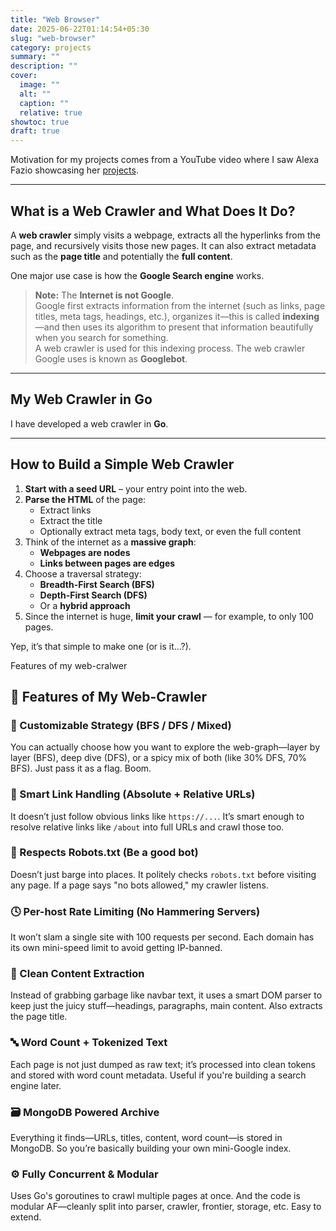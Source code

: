 ```yaml
---
title: "Web Browser"
date: 2025-06-22T01:14:54+05:30
slug: "web-browser"
category: projects
summary: ""
description: ""
cover:
  image: ""
  alt: ""
  caption: ""
  relative: true
showtoc: true
draft: true
---
```



Motivation for my projects comes from a YouTube video where I saw Alexa Fazio showcasing her [projects](https://www.youtube.com/watch?v=6CJiM3E2mAA&t=1s).

---

## What is a Web Crawler and What Does It Do?

A **web crawler** simply visits a webpage, extracts all the hyperlinks from the page, and recursively visits those new pages. It can also extract metadata such as the **page title** and potentially the **full content**. 

One major use case is how the **Google Search engine** works.

> **Note:** The **Internet is not Google**.  
> Google first extracts information from the internet (such as links, page titles, meta tags, headings, etc.), organizes it—this is called **indexing**—and then uses its algorithm to present that information beautifully when you search for something.  
> A web crawler is used for this indexing process. The web crawler Google uses is known as **Googlebot**.

---

## My Web Crawler in Go

I have developed a web crawler in **Go**.

---

## How to Build a Simple Web Crawler

1. **Start with a seed URL** – your entry point into the web.
2. **Parse the HTML** of the page:
   - Extract links
   - Extract the title
   - Optionally extract meta tags, body text, or even the full content
3. Think of the internet as a **massive graph**:
   - **Webpages are nodes**
   - **Links between pages are edges**
4. Choose a traversal strategy:
   - **Breadth-First Search (BFS)**
   - **Depth-First Search (DFS)**
   - Or a **hybrid approach**
5. Since the internet is huge, **limit your crawl** — for example, to only 100 pages.

Yep, it’s that simple to make one (or is it...?).

Features of my web-cralwer

## 🧠 Features of My Web-Crawler

### 🔁 Customizable Strategy (BFS / DFS / Mixed)
You can actually choose how you want to explore the web-graph—layer by layer (BFS), deep dive (DFS), or a spicy mix of both (like 30% DFS, 70% BFS). Just pass it as a flag. Boom.

### 🔗 Smart Link Handling (Absolute + Relative URLs)
It doesn’t just follow obvious links like `https://...`. It’s smart enough to resolve relative links like `/about` into full URLs and crawl those too.

### 🤖 Respects Robots.txt (Be a good bot)
Doesn’t just barge into places. It politely checks `robots.txt` before visiting any page. If a page says "no bots allowed," my crawler listens.

### 🕓 Per-host Rate Limiting (No Hammering Servers)
It won’t slam a single site with 100 requests per second. Each domain has its own mini-speed limit to avoid getting IP-banned.

### 🧽 Clean Content Extraction
Instead of grabbing garbage like navbar text, it uses a smart DOM parser to keep just the juicy stuff—headings, paragraphs, main content. Also extracts the page title.

### 🔤 Word Count + Tokenized Text
Each page is not just dumped as raw text; it’s processed into clean tokens and stored with word count metadata. Useful if you're building a search engine later.

### 🗃️ MongoDB Powered Archive
Everything it finds—URLs, titles, content, word count—is stored in MongoDB. So you’re basically building your own mini-Google index.

### ⚙️ Fully Concurrent & Modular
Uses Go's goroutines to crawl multiple pages at once. And the code is modular AF—cleanly split into parser, crawler, frontier, storage, etc. Easy to extend.


